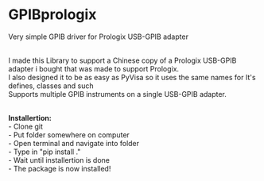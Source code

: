 # GPIBprologix
Very simple GPIB driver for Prologix USB-GPIB adapter

<br>I made this Library to support a Chinese copy of a Prologix USB-GPIB adapter i bought that was made to support Prologix.
<br>I also designed it to be as easy as PyVisa so it uses the same names for It's defines, classes and such
<br>Supports multiple GPIB instruments on a single USB-GPIB adapter. 

<br><b>Installertion:</b>
<br>- Clone git
<br>- Put folder somewhere on computer
<br>- Open terminal and navigate into folder
<br>- Type in "pip install ." 
<br>- Wait until installertion is done
<br>- The package is now installed!

